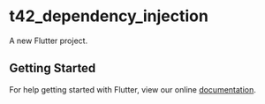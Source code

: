 # t42_dependency_injection

A new Flutter project.

## Getting Started

For help getting started with Flutter, view our online
[documentation](https://flutter.io/).
